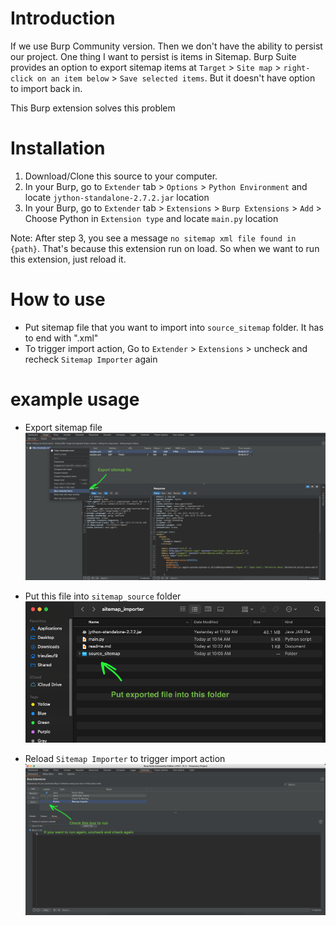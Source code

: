# Introduction

If we use Burp Community version. Then we don't have the ability to persist our project. One thing I want to persist is items in Sitemap. Burp Suite provides an option to export sitemap items at `Target` > `Site map` > `right-click on an item below` > `Save selected items`. But it doesn't have option to import back in.

This Burp extension solves this problem

# Installation

1. Download/Clone this source to your computer.
2. In your Burp, go to `Extender` tab > `Options` > `Python Environment` and locate `jython-standalone-2.7.2.jar` location
3. In your Burp, go to `Extender` tab > `Extensions` > `Burp Extensions` > `Add` > Choose Python in `Extension type` and locate `main.py` location

Note: After step 3, you see a message `no sitemap xml file found in {path}`. That's because this extension run on load. So when we want to run this extension, just reload it.

# How to use

- Put sitemap file that you want to import into `source_sitemap` folder. It has to end with ".xml"
- To trigger import action, Go to `Extender` > `Extensions` > uncheck and recheck `Sitemap Importer` again

# example usage

- Export sitemap file
![screenshot 1](screenshots/screenshot_1.png?raw=true)

- Put this file into `sitemap_source` folder
![screenshot 2](screenshots/screenshot_2.png?raw=true)

- Reload `Sitemap Importer` to trigger import action
![screenshot 3](screenshots/screenshot_3.png?raw=true)
